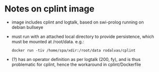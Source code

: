 # Notes on cplint image #

- image includes cplint and logtalk, based on swi-prolog running on
  debian bullseye
  
- must run with an attached local directory to provide persistence,
  which must be mounted at /root/data. e.g.:
  
	  docker run -tiv /home/spa/xdir:/root/data rodalvas/cplint 

- (?) has an operator definition as per logtalk (200, fy), and is thus
  problematic for cplint, hence the workaround in cplint/Dockerfile
  
